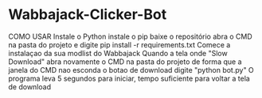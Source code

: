 # Wabbajack-Clicker-Bot

COMO USAR
Instale o Python 
instale o pip
baixe o repositório
abra o CMD na pasta do projeto e digite pip install -r requirements.txt
Comece a instalaçao da sua modlist do Wabbajack
Quando a tela onde "Slow Download" abra novamente o CMD na pasta do projeto de forma que a janela do CMD nao esconda o botao de download
digite "python bot.py"
O programa leva 5 segundos para iniciar, tempo suficiente para voltar a tela de download
